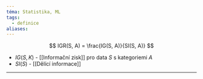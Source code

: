 ```yaml
---
téma: Statistika, ML
tags:
  - definice
aliases:
---
```

$$
IGR(S, A) = \frac{IG(S, A)}{SI(S, A)}
$$
- $IG(S, K)$ - [[Informační zisk]] pro data $S$ s kategoriemi $A$
- $SI(S)$ - [[Dělící informace]]
- - -
